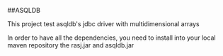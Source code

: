 ##ASQLDB

This project test asqldb's jdbc driver with multidimensional arrays

In order to have all the dependencies, you need to install into your local maven repository the rasj.jar and asqldb.jar
